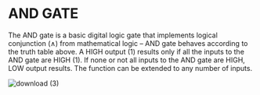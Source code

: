 # AND GATE
The AND gate is a basic digital logic gate that implements logical conjunction (∧) from mathematical logic – AND gate behaves according to the truth table above. A HIGH output (1) results only if all the inputs to the AND gate are HIGH (1). If none or not all inputs to the AND gate are HIGH, LOW output results. The function can be extended to any number of inputs.

![download (3)](https://user-images.githubusercontent.com/59930656/161587676-327e9c48-76a2-48c2-8194-0c05fbeabbf6.png)
